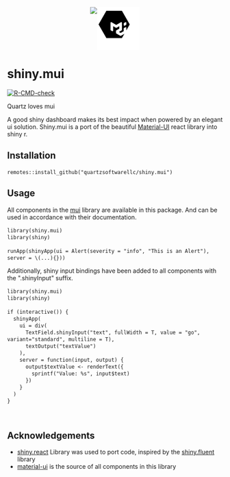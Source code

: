 <div style="display: flex; justify-content: center;"><img href="https://quartzsoftware.com" src="https://quartzsoftware-assets.s3.amazonaws.com/logo.svg" height="100"/><img src="./logo.svg" height="100"/></div>

# shiny.mui
<!-- badges: start -->
[![R-CMD-check](https://github.com/QuartzSoftwareLLC/shiny.mui/workflows/R-CMD-check/badge.svg)](https://github.com/QuartzSoftwareLLC/shiny.mui/actions)
<!-- badges: end -->

Quartz loves mui

A good shiny dashboard makes its best impact when powered by an elegant ui solution. Shiny.mui is a port of the beautiful [Material-UI](https://mui.com) react library into shiny r.
## Installation 

```{R}
remotes::install_github("quartzsoftwarellc/shiny.mui")
```

## Usage

All components in the [mui](https://mui.com) library are available in this package. And can be used in accordance with their documentation.

```{R}
library(shiny.mui)
library(shiny)

runApp(shinyApp(ui = Alert(severity = "info", "This is an Alert"), server = \(...){}))
```

Additionally, shiny input bindings have been added to all components with the ".shinyInput" suffix.

```{R}
library(shiny.mui)
library(shiny)

if (interactive()) {
  shinyApp(
    ui = div(
      TextField.shinyInput("text", fullWidth = T, value = "go", variant="standard", multiline = T),
      textOutput("textValue")
    ),
    server = function(input, output) {
      output$textValue <- renderText({
        sprintf("Value: %s", input$text)
      })
    }
  )
}



```

## Acknowledgements

- [shiny.react](https://github.com/Appsilon/shiny.react) Library was used to port code, inspired by the [shiny.fluent](https://github.com/Appsilon/shiny.react) library
- [material-ui](https://mui.com) is the source of all components in this library